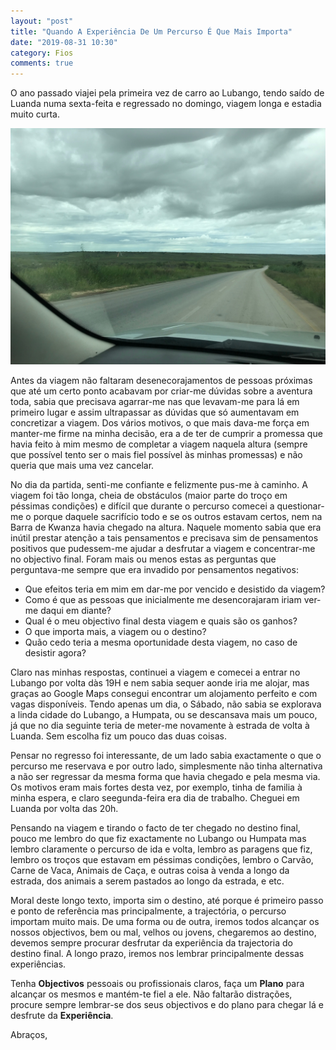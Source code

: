 ```yaml
---
layout: "post"
title: "Quando A Experiência De Um Percurso É Que Mais Importa"
date: "2019-08-31 10:30"
category: Fios
comments: true
---
```

O ano passado viajei pela primeira vez de carro ao Lubango, tendo saído de Luanda numa sexta-feita e regressado no domingo, viagem longa e estadia muito curta.

<img src="/assets/IMG_5234.JPG" class="align-center">

Antes da viagem não faltaram desenecorajamentos de pessoas próximas que até um certo ponto acabavam por criar-me dúvidas sobre a aventura toda, sabia que precisava agarrar-me nas que levavam-me para lá em primeiro lugar e assim ultrapassar as dúvidas que só aumentavam em concretizar a viagem. Dos vários motivos, o que mais dava-me força em manter-me firme na minha decisão, era a de ter de cumprir a promessa que havia feito à mim mesmo de completar a viagem naquela altura (sempre que possível tento ser o mais fiel possível às minhas promessas) e não queria que mais uma vez cancelar.

No dia da partida, senti-me confiante e felizmente pus-me à caminho. A viagem foi tão longa, cheia de obstáculos (maior parte do troço em péssimas condições) e difícil que durante o percurso comecei a questionar-me o porque daquele sacrifício todo e se os outros estavam certos, nem na Barra de Kwanza havia chegado na altura. Naquele momento sabia que era inútil prestar atenção a tais pensamentos e precisava sim de pensamentos positivos que pudessem-me ajudar a desfrutar a viagem e concentrar-me no objectivo final. Foram mais ou menos estas as perguntas que perguntava-me sempre que era invadido por pensamentos negativos:
- Que efeitos teria em mim em dar-me por vencido e desistido da viagem?
- Como é que as pessoas que inicialmente me desencorajaram iriam ver-me daqui em diante?
- Qual é o meu objectivo final desta viagem e quais são os ganhos?
- O que importa mais, a viagem ou o destino?
- Quão cedo teria a mesma oportunidade desta viagem, no caso de desistir agora?

Claro nas minhas respostas, continuei a viagem e comecei a entrar no Lubango por volta dàs 19H e nem sabia sequer aonde iria me alojar, mas graças ao Google Maps consegui encontrar um alojamento perfeito e com vagas disponíveis. Tendo apenas um dia, o Sábado, não sabia se explorava a linda cidade do Lubango, a Humpata, ou se descansava mais um pouco, já que no dia seguinte teria de meter-me novamente à estrada de volta  à Luanda. Sem escolha fiz um pouco das duas coisas.

Pensar no regresso foi interessante, de um lado sabia exactamente o que o percurso me reservava e por outro lado, simplesmente não tinha alternativa a não ser regressar da mesma forma que havia chegado e pela mesma via. Os motivos eram mais fortes desta vez, por exemplo, tinha de familia à minha espera, e claro seegunda-feira era dia de trabalho. Cheguei em Luanda por volta das 20h.

Pensando na viagem e tirando o facto de ter chegado no destino final, pouco me lembro do que fiz exactamente no Lubango ou Humpata mas lembro claramente o percurso de ida e volta, lembro as paragens que fiz, lembro os troços que estavam em péssimas condições, lembro o Carvão, Carne de Vaca, Animais de Caça, e outras coisa à venda a longo da estrada, dos animais a serem pastados ao longo da estrada, e etc.

Moral deste longo texto, importa sim o destino, até porque é primeiro passo e ponto de referência mas principalmente, a trajectória, o percurso importam muito mais. De uma forma ou de outra, iremos todos alcançar os nossos objectivos, bem ou mal, velhos ou jovens, chegaremos ao destino, devemos sempre procurar desfrutar da experiência da trajectoria do destino final. A longo prazo, iremos nos lembrar principalmente dessas experiências.

Tenha **Objectivos** pessoais ou profissionais claros, faça um **Plano** para alcançar os mesmos e mantém-te fiel a ele. Não faltarão distrações, procure sempre lembrar-se dos seus objectivos e do plano para chegar lá e desfrute da **Experiência**.


Abraços,
